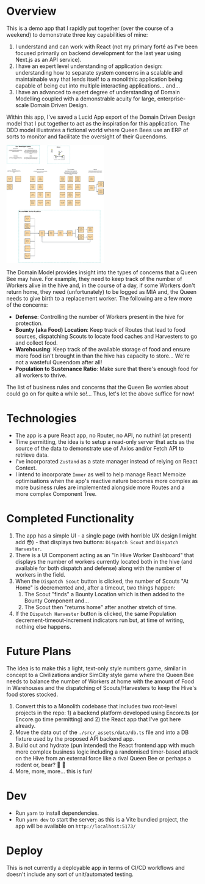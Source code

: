 # Overview

This is a demo app that I rapidly put together (over the course of a weekend) to demonstrate three key capabilities of mine:

1. I understand and can work with React (not my primary forté as I've been focused primarily on backend development for
   the last year using Next.js as an API service).
2. I have an expert level understanding of application design: understanding how to separate system concerns in a
   scalable and maintainable way that lends itself to a monolithic application being capable of being cut into multiple
   interacting applications... and...
3. I have an advanced to expert degree of understanding of Domain Modelling coupled with a demonstrable acuity for
   large, enterprise-scale Domain Driven Design.

Within this app, I've saved a Lucid App export of the Domain Driven Design model that I put together to act as the
inspiration for this application. The DDD model illustrates a fictional world where Queen Bees use an ERP of sorts to
monitor and facilitate the oversight of their Queendoms.

<img src="./ddd/ddd-board.svg" width="256px" />

The Domain Model provides insight into the types of concerns that a Queen Bee may have. For example, they need to keep
track of the number of Workers alive in the hive and, in the course of a day, if some Workers don't return home, they
need (unfortunately) to be logged as MIA and, the Queen needs to give birth to a replacement worker. The following are a
few more of the concerns:

* **Defense**: Controlling the number of Workers present in the hive for protection.
* **Bounty (aka Food) Location**: Keep track of Routes that lead to food sources, dispatching Scouts to locate food caches
  and Harvesters to go and collect food.
* **Warehousing**: Keep track of the available storage of food and ensure more food isn't brought in than the hive has
  capacity to store... We're not a wasteful Queendom after all!
* **Population to Sustenance Ratio**: Make sure that there's enough food for all workers to thrive.

The list of business rules and concerns that the Queen Be worries about could go on for quite a while so!... Thus, let's let the above suffice for now!

# Technologies

* The app is a pure React app, no Router, no API, no nuthin! (at present)
* Time permitting, the idea is to setup a read-only server that acts as the source of the data to demonstrate use of Axios and/or Fetch API to retrieve data.
* I've incorporated `Zustand` as a state manager instead of relying on React Context.
* I intend to incorporate `Immer` as well to help manage React Memoize optimisations when the app's reactive nature becomes more complex as more business rules are implemented alongside more Routes and a more complex Component Tree.

# Completed Functionality

1. The app has a simple UI - a single page (with horrible UX design I might add 😳) - that displays two buttons: `Dispatch Scout` and `Dispatch Harvester`.
2. There is a UI Component acting as an "In Hive Worker Dashboard" that displays the number of workers currently located both in the hive (and available for both dispatch and defense) along with the number of workers in the field.
3. When the `Dispatch Scout` button is clicked, the number of Scouts "At Home" is decremented and, after a timeout, two things happen:
   1. The Scout "finds" a Bounty Location which is then added to the Bounty Component and...
   2. The Scout then "returns home" after another stretch of time.
4. If the `Dispatch Harvester` button is clicked, the same Population decrement-timeout-increment indicators run but, at time of writing, nothing else happens.

# Future Plans

The idea is to make this a light, text-only style numbers game, similar in concept to a Civilizations and/or SimCity style game where the Queen Bee needs to balance the number of Workers at home with the amount of Food in Warehouses and the dispatching of Scouts/Harvesters to keep the Hive's food stores stocked.

1. Convert this to a Monolith codebase that includes two root-level projects in the repo: 1) a backend platform developed using Encore.ts (or Encore.go time permitting) and 2) the React app that I've got here already.
2. Move the data out of the `./src/_assets/data/db.ts` file and into a DB fixture used by the proposed API backend app.
3. Build out and hydrate (pun intended) the React frontend app with much more complex business logic including a randomised timer-based attack on the Hive from an external force like a rival Queen Bee or perhaps a rodent or, bear? 🐻 🤣
4. More, more, more... this is fun!

# Dev

* Run `yarn` to install dependencies.
* Run `yarn dev` to start the server; as this is a Vite bundled project, the app will be available on
  `http://localhost:5173/`

# Deploy

This is not currently a deployable app in terms of CI/CD workflows and doesn't include any sort of unit/automated testing.
